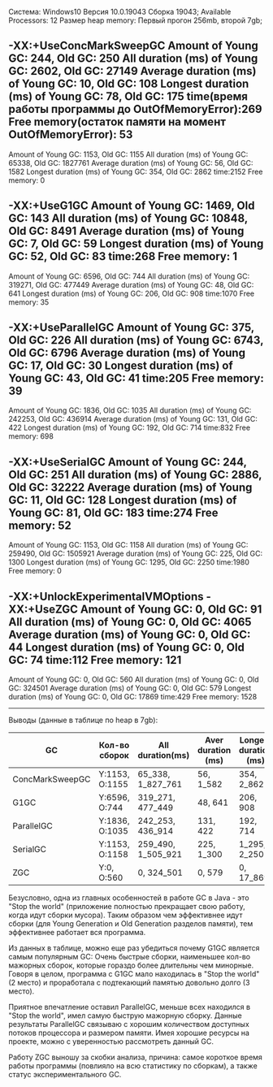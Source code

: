 Система: Windows10 Версия 10.0.19043 Сборка 19043;
Available Processors: 12
Размер heap memory: Первый прогон 256mb, второй 7gb;  

-XX:+UseConcMarkSweepGC
Amount of Young GC: 244, Old GC: 250
All duration (ms) of Young GC: 2602, Old GC: 27149
Average duration (ms) of Young GC: 10, Old GC: 108
Longest duration (ms) of Young GC: 78, Old GC: 175
time(время работы программы до OutOfMemoryError):269
Free memory(остаток памяти на момент OutOfMemoryError): 53
---
Amount of Young GC: 1153, Old GC: 1155
All duration (ms) of Young GC: 65338, Old GC: 1827761
Average duration (ms) of Young GC: 56, Old GC: 1582
Longest duration (ms) of Young GC: 354, Old GC: 2862
time:2152
Free memory: 0

-XX:+UseG1GC
Amount of Young GC: 1469, Old GC: 143
All duration (ms) of Young GC: 10848, Old GC: 8491
Average duration (ms) of Young GC: 7, Old GC: 59
Longest duration (ms) of Young GC: 52, Old GC: 83
time:268
Free memory: 1
---
Amount of Young GC: 6596, Old GC: 744
All duration (ms) of Young GC: 319271, Old GC: 477449
Average duration (ms) of Young GC: 48, Old GC: 641
Longest duration (ms) of Young GC: 206, Old GC: 908
time:1070
Free memory: 35

-XX:+UseParallelGC
Amount of Young GC: 375, Old GC: 226
All duration (ms) of Young GC: 6743, Old GC: 6796
Average duration (ms) of Young GC: 17, Old GC: 30
Longest duration (ms) of Young GC: 43, Old GC: 41
time:205
Free memory: 39
---
Amount of Young GC: 1836, Old GC: 1035
All duration (ms) of Young GC: 242253, Old GC: 436914
Average duration (ms) of Young GC: 131, Old GC: 422
Longest duration (ms) of Young GC: 192, Old GC: 714
time:832
Free memory: 698

-XX:+UseSerialGC
Amount of Young GC: 244, Old GC: 251
All duration (ms) of Young GC: 2886, Old GC: 32222
Average duration (ms) of Young GC: 11, Old GC: 128
Longest duration (ms) of Young GC: 81, Old GC: 183
time:274
Free memory: 52
---
Amount of Young GC: 1153, Old GC: 1158
All duration (ms) of Young GC: 259490, Old GC: 1505921
Average duration (ms) of Young GC: 225, Old GC: 1300
Longest duration (ms) of Young GC: 1295, Old GC: 2250
time:1980
Free memory: 0

-XX:+UnlockExperimentalVMOptions -XX:+UseZGC
Amount of Young GC: 0, Old GC: 91
All duration (ms) of Young GC: 0, Old GC: 4065
Average duration (ms) of Young GC: 0, Old GC: 44
Longest duration (ms) of Young GC: 0, Old GC: 74
time:112
Free memory: 121
---
Amount of Young GC: 0, Old GC: 560
All duration (ms) of Young GC: 0, Old GC: 324501
Average duration (ms) of Young GC: 0, Old GC: 579
Longest duration (ms) of Young GC: 0, Old GC: 17869
time:429
Free memory: 1528

__________________________________________________________________________________________________
Выводы (данные в таблице по heap в 7gb):

| GC              |  Кол-во сборок | All duration(ms)   | Aver duration (ms) | Longest duration (ms) | Time (sec) |     
|-----------------|----------------|--------------------|--------------------|-----------------------|------------|     
| ConcMarkSweepGC | Y:1153, O:1155 | 65_338, 1_827_761  |     56,  1_582     |      354, 2_862       |    2152    |
| G1GC            | Y:6596, O:744  | 319_271, 477_449   |     48,  641       |      206, 908         |    1070    |
| ParallelGC      | Y:1836, O:1035 | 242_253, 436_914   |     131, 422       |      192, 714         |    832     |
| SerialGC        | Y:1153, O:1158 | 259_490, 1_505_921 |     225, 1_300     |      1_295, 2_250     |    1980    |
| ZGC             | Y:0, O:560     | 0, 324_501         |     0,   579       |      0, 17_869        |    429     |

Безусловно, одна из главных особенностей в работе GC в Java - это "Stop the world" (приложение полностью прекращает свою работу, когда идут сборки мусора). 
Таким образом чем эффективнее идут сборки (для Young Generation и Old Generation разделов памяти), тем эффективнее работает вся программа.

Из данных в таблице, можно еще раз убедиться почему G1GC является самым популярным GC: 
Очень быстрые сборки, наименьшее кол-во мажорных сборок, которые гораздо более длительны чем минорные.
Говоря в целом, программа с G1GC мало находилась в "Stop the world" (2 место) и проработала с подтекающий памятью довольно долго (3 место).

Приятное впечатление оставил ParallelGC, меньше всех находился в "Stop the world", имел самую быструю мажорную сборку.
Данные результаты ParallelGC связываю с хорошим количеством доступных потоков процессора и размером памяти. 
Имея хорошие ресурсы на проекте, можно с уверенностью рассмотреть данный GC.

Работу ZGC выношу за скобки анализа, причина: самое короткое время работы программы (повлияло на всю статистику по сборкам), а также статус экспериментального GC.
